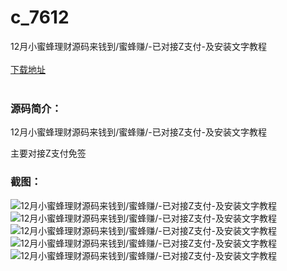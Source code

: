 # c_7612
12月小蜜蜂理财源码来钱到/蜜蜂赚/-已对接Z支付-及安装文字教程
<br/></br>
[下载地址](https://www.uuid2.com/7612.html "下载地址")
<br/></br>
<h3>源码简介：</h3>
<p>12月小蜜蜂理财源码来钱到/蜜蜂赚/-已对接Z支付-及安装文字教程<p>
<p>主要对接Z支付免签<p>
<h3>截图：</h3>
<img src="https://www.uuid2.com/wp-content/uploads/img/pro/20211206/16387729609480.png" alt="12月小蜜蜂理财源码来钱到/蜜蜂赚/-已对接Z支付-及安装文字教程"><img src="https://www.uuid2.com/wp-content/uploads/img/pro/20211206/16387729602620.png" alt="12月小蜜蜂理财源码来钱到/蜜蜂赚/-已对接Z支付-及安装文字教程"><img src="https://www.uuid2.com/wp-content/uploads/img/pro/20211206/16387729606582.png" alt="12月小蜜蜂理财源码来钱到/蜜蜂赚/-已对接Z支付-及安装文字教程"><img src="https://www.uuid2.com/wp-content/uploads/img/pro/20211206/16387729605093.png" alt="12月小蜜蜂理财源码来钱到/蜜蜂赚/-已对接Z支付-及安装文字教程"><img src="https://www.uuid2.com/wp-content/uploads/img/pro/20211206/16387729626110.png" alt="12月小蜜蜂理财源码来钱到/蜜蜂赚/-已对接Z支付-及安装文字教程">
